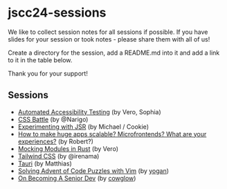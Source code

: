 # jscc24-sessions

We like to collect session notes for all sessions if possible. If you have slides for your session or took notes - please share them with all of us!

Create a directory for the session, add a README.md into it and add a link to it in the table below.

Thank you for your support!

## Sessions

- [Automated Accessibility Testing](./automated-accessibility-testing/) (by Vero, Sophia)
- [CSS Battle](./css-battle/) (by @Narigo)
- [Experimenting with JSR](./experimenting-with-JSR/) (by Michael / Cookie)
- [How to make huge apps scalable? Microfrontends? What are your experiences?](./how-to-make-huge-apps-scalable/) (by Robert?)
- [Mocking Modules in Rust](./mocking-modules-in-rust/) (by Vero)
- [Tailwind CSS](./tailwind/) (by @irenama)
- [Tauri](./tauri/) (by Matthias)
- [Solving Advent of Code Puzzles with Vim](./vim-advent-of-code/) (by [yogan](https://github.com/yogan))
- [On Becoming A Senior Dev](./on-becoming-a-senior-dev) (by [cowglow](https://github.com/cowglow))

